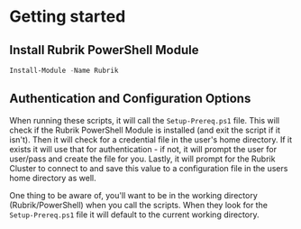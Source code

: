 # Getting started

## Install Rubrik PowerShell Module

```powershell
Install-Module -Name Rubrik
```

## Authentication and Configuration Options

When running these scripts, it will call the `Setup-Prereq.ps1` file. This will check if the Rubrik PowerShell Module is installed (and exit the script if it isn't). Then it will check for a credential file in the user's home directory. If it exists it will use that for authentication - if not, it will prompt the user for user/pass and create the file for you. Lastly, it will prompt for the Rubrik Cluster to connect to and save this value to a configuration file in the users home directory as well.  
  
One thing to be aware of, you'll want to be in the working directory (Rubrik/PowerShell) when you call the scripts. When they look for the `Setup-Prereq.ps1` file it will default to the current working directory.  
